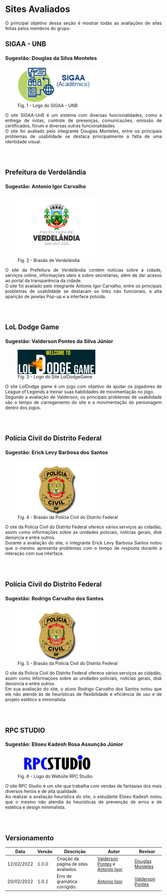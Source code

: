 # Sites Avaliados

<p align="justify">O principal objetivo dessa seção é mostrar todas as avaliações de sites feitas pelos membros do grupo:</p>


## **SIGAA - UNB**
### Sugestão: Douglas da Silva Monteles

<figure>
<img align=center width="250" src="../../../assets/logos/logoSIGAA.png">
<br>
<figcaption>Fig. 1 - Logo do SIGAA - UNB</a></figcaption>
</figure>

<p align="justify">O site SIGAA-UnB é um sistema com diversas funcionalidades, como a entrega de notas, controle de presenças, comunicações, emissão de certificados, fórum e diversas outras funcionalidades.<br>
O site foi avaliado pelo integrante Douglas Monteles, entre os principais problemas de usabilidade se destaca principalmente a falta de uma identidade visual.</p>
<br></br>



## **Prefeitura de Verdelândia**
### Sugestão: Antonio Igor Carvalho

<figure>
<img align=center width="250" src="../../../assets/logos/logo.png">
<br>
<figcaption>Fig. 2 - Brasão de Verdelândia</a></figcaption>
</figure>

<p align="justify">O site da Prefeitura de Verdelândia contém notícias sobre a cidade, serviços online, informações uteis e sobre secretárias, além de dar acesso ao portal da transparência da cidade.<br>
O site foi avaliado pelo integrante Antonio Igor Carvalho, entre os principais problemas de usabilidade se destacam os links não funcionais, a alta aparição de janelas Pop-up e a interface poluída.</p>
<br></br>


## **LoL Dodge Game**
### Sugestão: Valderson Pontes da Silva Júnior

<figure>
<img align=center width="250" src="../../../assets/logos/logoLolDodgeGame.png">
<br>
<figcaption>Fig. 3 - Logo do Site LolDodgeGame </a></figcaption>
</figure>

<p align="justify">
O site LolDodge game é um jogo com objetivo de ajudar os jogadores de League of Legends a treinar suas habilidades de movimentação no jogo.<br>
Segundo a avaliação de Valderson, os principais problemas de usabilidade são o tempo de carregamento do site e a movimentação do personagem dentro dos jogos.
</p>
<br></br>


## **Polícia Civil do Distrito Federal**
### Sugestão: Erick Levy Barbosa dos Santos

<figure>
<img align=center width="250" src="../../../assets/logos/logoPcDf.png">
<br>
<figcaption>Fig. 4 - Brasão da Polícia Civil do Distrito Federal</a></figcaption>
</figure>

<p align="justify"> O site da Polícia Civil do Distrito Federal oferece vários serviços ao cidadão, assim como informações sobre as unidades policiais, notícias gerais, disk denúncia e entre outros.<br>
Durante a avaliação do site, o integrante Erick Levy Barbosa Santos notou que o mesmo apresenta problemas com o tempo de resposta durante a interação com sua interface.</p>
<br></br>


## **Polícia Civil do Distrito Federal**
### Sugestão: Rodrigo Carvalho dos Santos

<figure>
<img align=center width="250" src="../../../assets/logos/logoPcDf.png">
<br>
<figcaption>Fig. 5 - Brasão da Polícia Civil do Distrito Federal</a></figcaption>
</figure>

<p align="justify"> O site da Polícia Civil do Distrito Federal oferece vários serviços ao cidadão, assim como informações sobre as unidades policiais, notícias gerais, disk denúncia e entre outros.<br>
Em sua avaliação do site, o aluno Rodrigo Carvalho dos Santos notou que ele não atende às de heurísticas de flexibilidade e eficiência de uso e de projeto estético e minimalista.</p>
<br></br>


## **RPC STUDIO**
### Sugestão: Eliseu Kadesh Rosa Assunção Júnior

<figure>
<img align=center width="250" src="../../../assets/logos/logoRPCStudio.png">
<br>
<figcaption>Fig. 6 - Logo do Website RPC Studio</a></figcaption>
</figure>

<p align="justify"> O site RPC Studio é um site que trabalha com vendas de fantasias dos mais diversos heróis e de alta qualidade.
<br>
Ao realizar a avaliação heurística do site, o estudante Eliseu Kadesh notou que o mesmo não atendia às heurísticas de prevenção de erros e de estética e design minimalista.</p>
<br></br>


## Versionamento

| Data | Versão | Descrição | Autor | Revisor | 
| - | - | - | - | - |
| 12/02/2022 | 1.0.0 | Criação da página de sites avaliados. |[Valderson Pontes](https://github.com/valdersonjr) e [Antonio Igor](https://github.com/AntonioIgorCarvalho) | [Douglas Monteles](https://github.com/douglasmonteles) |
| 20/02/2022 | 1.0.1 | Erro de gramática corrigido. | [Antonio Igor](https://github.com/AntonioIgorCarvalho) | [Valderson Pontes](https://github.com/valdersonjr) |
